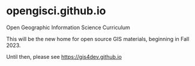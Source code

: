 # opengisci.github.io
Open Geographic Information Science Curriculum

This will be the new home for open source GIS materials, beginning in Fall 2023.

Until then, please see https://gis4dev.github.io 
